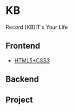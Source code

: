 # KB

Record [KB]IT's Your Life

## Frontend

- [HTML5+CSS3](./HTML5+CSS3.md)

## Backend

## Project
